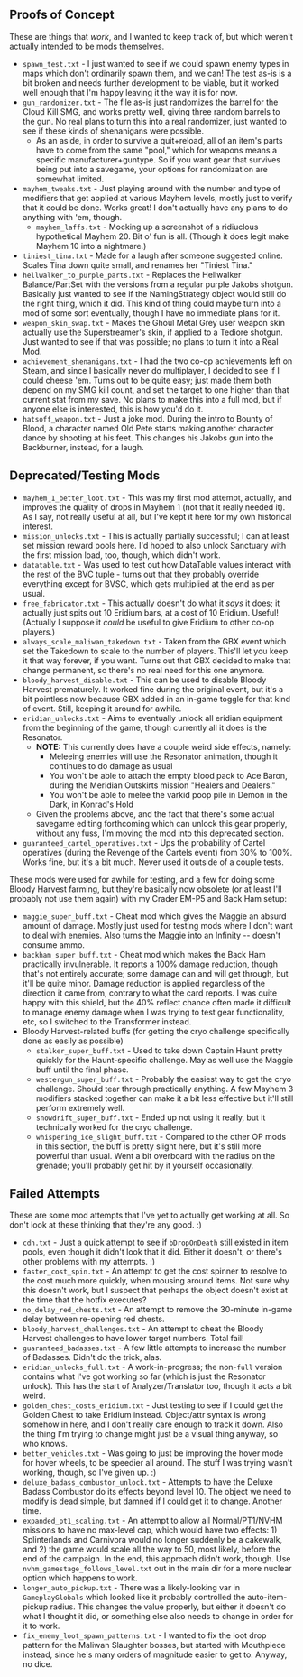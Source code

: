 ## Proofs of Concept

These are things that *work*, and I wanted to keep track of, but which
weren't actually intended to be mods themselves.

- `spawn_test.txt` - I just wanted to see if we could spawn enemy types in
  maps which don't ordinarily spawn them, and we can!  The test as-is is
  a bit broken and needs further development to be viable, but it worked
  well enough that I'm happy leaving it the way it is for now.
- `gun_randomizer.txt` - The file as-is just randomizes the barrel for
  the Cloud Kill SMG, and works pretty well, giving three random barrels
  to the gun.  No real plans to turn this into a real randomizer, just
  wanted to see if these kinds of shenanigans were possible.
  - As an aside, in order to survive a quit+reload, all of an item's
    parts have to come from the same "pool," which for weapons means
    a specific manufacturer+guntype.  So if you want gear that survives
    being put into a savegame, your options for randomization are
    somewhat limited.
- `mayhem_tweaks.txt` - Just playing around with the number and type of
  modifiers that get applied at various Mayhem levels, mostly just to
  verify that it could be done.  Works great!  I don't actually have any
  plans to do anything with 'em, though.
  - `mayhem_laffs.txt` - Mocking up a screenshot of a ridiuclous
    hypothetical Mayhem 20.  Bit o' fun is all.  (Though it does legit
    make Mayhem 10 into a nightmare.)
- `tiniest_tina.txt` - Made for a laugh after someone suggested online.
  Scales Tina down quite small, and renames her "Tiniest Tina."
- `hellwalker_to_purple_parts.txt` - Replaces the Hellwalker Balance/PartSet
  with the versions from a regular purple Jakobs shotgun.  Basically just
  wanted to see if the NamingStrategy object would still do the right thing,
  which it did.  This kind of thing could maybe turn into a mod of some
  sort eventually, though I have no immediate plans for it.
- `weapon_skin_swap.txt` - Makes the Ghoul Metal Grey user weapon skin actually
  use the Superstreamer's skin, if applied to a Tediore shotgun.  Just wanted
  to see if that was possible; no plans to turn it into a Real Mod.
- `achievement_shenanigans.txt` - I had the two co-op achievements left on
  Steam, and since I basically never do multiplayer, I decided to see if I could
  cheese 'em.  Turns out to be quite easy; just made them both depend on my
  SMG kill count, and set the target to one higher than that current stat from
  my save.  No plans to make this into a full mod, but if anyone else is
  interested, this is how you'd do it.
- `hatsoff_weapon.txt` - Just a joke mod.  During the intro to Bounty of Blood,
  a character named Old Pete starts making another character dance by shooting
  at his feet.  This changes his Jakobs gun into the Backburner, instead, for a
  laugh.

## Deprecated/Testing Mods

- `mayhem_1_better_loot.txt` - This was my first mod attempt, actually,
  and improves the quality of drops in Mayhem 1 (not that it really needed
  it).  As I say, not really useful at all, but I've kept it here for my
  own historical interest.
- `mission_unlocks.txt` - This is actually partially successful; I can at
  least set mission reward pools here.  I'd hoped to also unlock Sanctuary
  with the first mission load, too, though, which didn't work.
- `datatable.txt` - Was used to test out how DataTable values interact with
  the rest of the BVC tuple - turns out that they probably override everything
  except for BVSC, which gets multiplied at the end as per usual.
- `free_fabricator.txt` - This actually doesn't do what it *says* it does;
  it actually just spits out 10 Eridium bars, at a cost of 10 Eridium.
  Useful!  (Actually I suppose it *could* be useful to give Eridium to
  other co-op players.)
- `always_scale_maliwan_takedown.txt` - Taken from the GBX event which
  set the Takedown to scale to the number of players.  This'll let you
  keep it that way forever, if you want.  Turns out that GBX decided
  to make that change permanent, so there's no real need for this one
  anymore.
- `bloody_harvest_disable.txt` - This can be used to disable Bloody
  Harvest prematurely.  It worked fine during the original event, but it's
  a bit pointless now because GBX added in an in-game toggle for that kind
  of event.  Still, keeping it around for awhile.
- `eridian_unlocks.txt` - Aims to eventually unlock all eridian equipment
  from the beginning of the game, though currently all it does is the
  Resonator.
  - **NOTE:** This currently does have a couple weird side effects, namely:
    - Meleeing enemies will use the Resonator animation, though it
      continues to do damage as usual
    - You won't be able to attach the empty blood pack to Ace Baron, during
      the Meridian Outskirts mission "Healers and Dealers."
    - You won't be able to melee the varkid poop pile in Demon in the Dark,
      in Konrad's Hold
  - Given the problems above, and the fact that there's some actual savegame
    editing forthcoming which can unlock this gear properly, without any
    fuss, I'm moving the mod into this deprecated section.
- `guaranteed_cartel_operatives.txt` - Ups the probability of Cartel operatives
  (during the Revenge of the Cartels event) from 30% to 100%.  Works fine, but
  it's a bit much.  Never used it outside of a couple tests.

These mods were used for awhile for testing, and a few for doing some
Bloody Harvest farming, but they're basically now obsolete (or at least
I'll probably not use them again) with my Crader EM-P5 and Back Ham setup:

- `maggie_super_buff.txt` - Cheat mod which gives the Maggie an absurd
  amount of damage.  Mostly just used for testing mods where I don't want
  to deal with enemies.  Also turns the Maggie into an Infinity -- doesn't
  consume ammo.
- `backham_super_buff.txt` - Cheat mod which makes the Back Ham practically
  invulnerable.  It reports a 100% damage reduction, though that's not
  entirely accurate; some damage can and will get through, but it'll be
  quite minor.  Damage reduction is applied regardless of the direction it
  came from, contrary to what the card reports.  I was quite happy with
  this shield, but the 40% reflect chance often made it difficult to
  manage enemy damage when I was trying to test gear functionality, etc,
  so I switched to the Transformer instead.
- Bloody Harvest-related buffs (for getting the cryo challenge specifically
  done as easily as possible)
  - `stalker_super_buff.txt` - Used to take down Captain Haunt pretty
    quickly for the Haunt-specific challenge.  May as well use the Maggie
    buff until the final phase.
  - `westergun_super_buff.txt` - Probably the easiest way to get the cryo
    challenge.  Should tear through practically anything.  A few Mayhem
    3 modifiers stacked together can make it a bit less effective but it'll
    still perform extremely well.
  - `snowdrift_super_buff.txt` - Ended up not using it really, but it
    technically worked for the cryo challenge.
  - `whispering_ice_slight_buff.txt` - Compared to the other OP mods in
    this section, the buff is pretty slight here, but it's still more
    powerful than usual.  Went a bit overboard with the radius on the
    grenade; you'll probably get hit by it yourself occasionally.

## Failed Attempts

These are some mod attempts that I've yet to actually get working at all.  So
don't look at these thinking that they're any good.  :)

- `cdh.txt` - Just a quick attempt to see if `bDropOnDeath` still existed in
  item pools, even though it didn't look that it did.  Either it doesn't, or
  there's other problems with my attempts.  :)
- `faster_cost_spin.txt` - An attempt to get the cost spinner to resolve to
  the cost much more quickly, when mousing around items.  Not sure why this
  doesn't work, but I suspect that perhaps the object doesn't exist at the
  time that the hotfix executes?
- `no_delay_red_chests.txt` - An attempt to remove the 30-minute in-game
  delay between re-opening red chests.
- `bloody_harvest_challenges.txt` - An attempt to cheat the Bloody Harvest
  challenges to have lower target numbers.  Total fail!
- `guaranteed_badasses.txt` - A few little attempts to increase the number
  of Badasses.  Didn't do the trick, alas.
- `eridian_unlocks_full.txt` - A work-in-progress; the non-`full` version
  contains what I've got working so far (which is just the Resonator unlock).
  This has the start of Analyzer/Translator too, though it acts a bit weird.
- `golden_chest_costs_eridium.txt` - Just testing to see if I could get the
  Golden Chest to take Eridium instead.  Object/attr syntax is wrong somehow
  in here, and I don't really care enough to track it down.  Also the thing
  I'm trying to change might just be a visual thing anyway, so who knows.
- `better_vehicles.txt` - Was going to just be improving the hover mode for
  hover wheels, to be speedier all around.  The stuff I was trying wasn't
  working, though, so I've given up.  :)
- `deluxe_badass_combustor_unlock.txt` - Attempts to have the Deluxe Badass
  Combustor do its effects beyond level 10.  The object we need to modify is
  dead simple, but damned if I could get it to change.  Another time.
- `expanded_pt1_scaling.txt` - An attempt to allow all Normal/PT1/NVHM
  missions to have no max-level cap, which would have two effects: 1)
  Splinterlands and Carnivora would no longer suddenly be a cakewalk, and
  2) the game would scale all the way to 50, most likely, before the end
  of the campaign.  In the end, this approach didn't work, though.  Use
  `nvhm_gamestage_follows_level.txt` out in the main dir for a more
  nuclear option which happens to work.
- `longer_auto_pickup.txt` - There was a likely-looking var in `GameplayGlobals`
  which looked like it probably controlled the auto-item-pickup radius.
  This changes the value properly, but either it doesn't do what I thought
  it did, or something else also needs to change in order for it to work.
- `fix_enemy_loot_spawn_patterns.txt` - I wanted to fix the loot drop pattern
  for the Maliwan Slaughter bosses, but started with Mouthpiece instead, since
  he's many orders of magnitude easier to get to.  Anyway, no dice.

